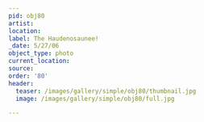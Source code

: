 ```yaml
---
pid: obj80
artist:
location:
label: The Haudenosaunee!
_date: 5/27/06
object_type: photo
current_location:
source:
order: '80'
header:
  teaser: /images/gallery/simple/obj80/thumbnail.jpg
  image: /images/gallery/simple/obj80/full.jpg

---
```


